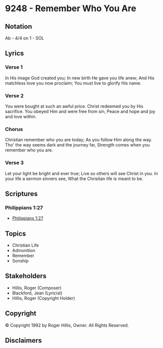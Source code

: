 # 9248 - Remember Who You Are

## Notation

Ab - 4/4 on 1 - SOL

## Lyrics

### Verse 1

In His image God created you; In new birth He gave you life anew; And His matchless love you now proclaim; You must live to glorify His name.

### Verse 2

You were bought at such an awful price. Christ redeemed you by His sacrifice. You obeyed Him and were free from sin, Peace and hope and joy and love within.

### Chorus

Christian remember who you are today; As you follow Him along the way. Tho' the way seems dark and the journey far, Strength comes when you remember who you are.

### Verse 3

Let your light be bright and ever true; Live so others will see Christ in you. In your life a sermon sinners see,  What the Chrisitan life is meant to be.


## Scriptures

### Philippians 1:27

- [Philippians 1:27](https://www.biblegateway.com/passage/?search=Philippians%201%3A27)


## Topics

- Christian Life
- Admonition
- Remember
- Sonship

## Stakeholders

- Hillis, Roger (Composer)
- Blackford, Jean (Lyricist)
- Hillis, Roger (Copyright Holder)

## Copyright

© Copyright 1992 by Roger Hillis, Owner. All Rights Reserved.


## Disclaimers


